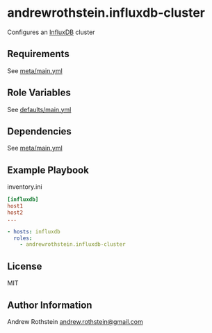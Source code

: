 andrewrothstein.influxdb-cluster
=========

Configures an [InfluxDB](https://docs.influxdata.com/influxdb) cluster

Requirements
------------

See [meta/main.yml](meta/main.yml)

Role Variables
--------------

See [defaults/main.yml](defaults/main.yml)

Dependencies
------------

See [meta/main.yml](meta/main.yml)

Example Playbook
----------------

inventory.ini
```ini
[influxdb]
host1
host2
...
```

```yml
- hosts: influxdb
  roles:
    - andrewrothstein.influxdb-cluster
```

License
-------

MIT

Author Information
------------------

Andrew Rothstein <andrew.rothstein@gmail.com>
